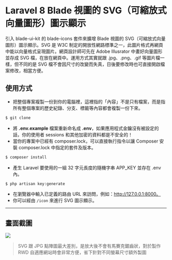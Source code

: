 # Laravel 8 Blade 視圖的 SVG（可縮放式向量圖形）圖示顯示

引入 blade-ui-kit 的 blade-icons 套件來擴增 Blade 視圖的 SVG（可縮放式向量圖形）圖示顯示。SVG 是 W3C 制定的開放性網路標準之一，此圖片格式再網頁中能以向量格式呈現圖片。網頁設計師可先在 Adobe Illusrator 中畫好向量圖形並存成 SVG 檔，在放在網頁中。運用方式其實就跟 .jpg、.png、.gif 等圖片檔一樣，但不同的是 SVG 檔不會因尺寸的改變而失真，日後要修改時也可直接開啟檔案修改，相當方便。

## 使用方式
- 把整個專案複製一份到你的電腦裡，這裡指的「內容」不是只有檔案，而是指所有整個專案的歷史紀錄、分支、標籤等內容都會複製一份下來。
```sh
$ git clone
```
- 將 __.env.example__ 檔案重新命名成 __.env__，如果應用程式金鑰沒有被設定的話，你的使用者 sessions 和其他加密的資料都是不安全的！
- 當你的專案中已經有 composer.lock，可以直接執行指令以讓 Composer 安裝 composer.lock 中指定的套件及版本。
```sh
$ composer install
```
- 產生 Laravel 要使用的一組 32 字元長度的隨機字串 APP_KEY 並存在 .env 內。
```sh
$ php artisan key:generate
```
- 在瀏覽器中輸入已定義的路由 URL 來訪問，例如：http://127.0.0.1:8000。
- 你可以經由 `/icon` 來進行 SVG 圖示顯示。

----

## 畫面截圖
![](https://i.imgur.com/SRmgCN9.png)
> SVG 跟 JPG 點陣圖最大差別，是放大後不會有馬賽克鋸齒狀，對於製作 RWD 自適應網站時會非常方便，省下針對不同螢幕尺寸額外製圖
